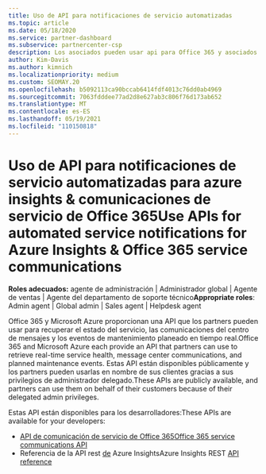 ```yaml
---
title: Uso de API para notificaciones de servicio automatizadas
ms.topic: article
ms.date: 05/18/2020
ms.service: partner-dashboard
ms.subservice: partnercenter-csp
description: Los asociados pueden usar api para Office 365 y asociados de Microsoft Azure para el mantenimiento del servicio en tiempo real, las comunicaciones del centro de mensajes y los eventos de mantenimiento planeado.
author: Kim-Davis
ms.author: kimnich
ms.localizationpriority: medium
ms.custom: SEOMAY.20
ms.openlocfilehash: b5092113ca90bccab6414fdf4013c76dd0ab4969
ms.sourcegitcommit: 7063fdddee77ad2d8e627ab3c806f76d173ab652
ms.translationtype: MT
ms.contentlocale: es-ES
ms.lasthandoff: 05/19/2021
ms.locfileid: "110150818"
---
```

# <a name="use-apis-for-automated-service-notifications-for-azure-insights--office-365-service-communications"></a><span data-ttu-id="09779-103">Uso de API para notificaciones de servicio automatizadas para azure insights & comunicaciones de servicio de Office 365</span><span class="sxs-lookup"><span data-stu-id="09779-103">Use APIs for automated service notifications for Azure Insights & Office 365 service communications</span></span>

<span data-ttu-id="09779-104">**Roles adecuados:** agente de administración | Administrador global | Agente de ventas | Agente del departamento de soporte técnico</span><span class="sxs-lookup"><span data-stu-id="09779-104">**Appropriate roles**: Admin agent | Global admin | Sales agent | Helpdesk agent</span></span>

<span data-ttu-id="09779-105">Office 365 y Microsoft Azure proporcionan una API que los partners pueden usar para recuperar el estado del servicio, las comunicaciones del centro de mensajes y los eventos de mantenimiento planeado en tiempo real.</span><span class="sxs-lookup"><span data-stu-id="09779-105">Office 365 and Microsoft Azure each provide an API that partners can use to retrieve real-time service health, message center communications, and planned maintenance events.</span></span> <span data-ttu-id="09779-106">Estas API están disponibles públicamente y los partners pueden usarlas en nombre de sus clientes gracias a sus privilegios de administrador delegado.</span><span class="sxs-lookup"><span data-stu-id="09779-106">These APIs are publicly available, and partners can use them on behalf of their customers because of their delegated admin privileges.</span></span>

<span data-ttu-id="09779-107">Estas API están disponibles para los desarrolladores:</span><span class="sxs-lookup"><span data-stu-id="09779-107">These APIs are available for your developers:</span></span>

- [<span data-ttu-id="09779-108">API de comunicación de servicio de Office 365</span><span class="sxs-lookup"><span data-stu-id="09779-108">Office 365 service communications API</span></span>](/office/office-365-management-api/office-365-service-communications-api-reference)
- <span data-ttu-id="09779-109">Referencia de la API rest [de](/rest/api/monitor/) Azure Insights</span><span class="sxs-lookup"><span data-stu-id="09779-109">Azure Insights REST [API reference](/rest/api/monitor/)</span></span>
